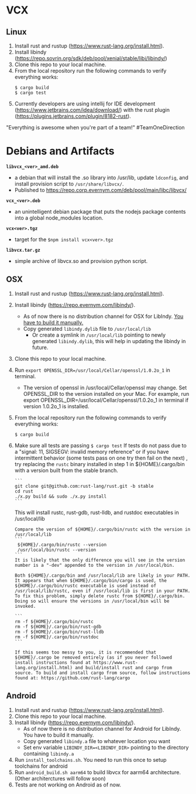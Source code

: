 # VCX
## Linux
1) Install rust and rustup (https://www.rust-lang.org/install.html).
2) Install libindy (https://repo.sovrin.org/sdk/deb/pool/xenial/stable/libi/libindy/)
3) Clone this repo to your local machine.
4) From the local repository run the following commands to verify everything works:
    ```
    $ cargo build
    $ cargo test
    ```
5) Currently developers are using intellij for IDE development (https://www.jetbrains.com/idea/download/) with the rust plugin (https://plugins.jetbrains.com/plugin/8182-rust).

"Everything is awesome when you're part of a team!" #TeamOneDirection

# Debians and Artifacts

**`libvcx_<ver>_amd.deb`**
- a debian that will install the .so library into /usr/lib, update `ldconfig`, and install provision script to `/usr/share/libvcx/`.
- Published to https://repo.corp.evernym.com/deb/pool/main/libc/libvcx/

**`vcx_<ver>.deb`**
- an unintelligent debian package that puts the nodejs package contents into a global node_modules location.

**`vcx<ver>.tgz`**
- target for the `$npm install vcx<ver>.tgz`

**`libvcx.tar.gz`**
- simple archive of libvcx.so and provision python script.

## OSX
1) Install rust and rustup (https://www.rust-lang.org/install.html).
2) Install libindy (https://repo.evernym.com/libindy/).
    - As of now there is no distribution channel for OSX for LibIndy. [You have to build it manually.](https://github.com/hyperledger/indy-sdk/blob/master/doc/mac-build.md) 
    - Copy generated `libindy.dylib` file to `/usr/local/lib`
        - Or create a symlink in `/usr/local/lib` pointing to newly generated `libindy.dylib`, this will help in updating the libindy in future.
3) Clone this repo to your local machine.
4) Run `export OPENSSL_DIR=/usr/local/Cellar/openssl/1.0.2o_1` in terminal.
    - The version of openssl in /usr/local/Cellar/openssl may change. Set OPENSSL_DIR to the version installed on your Mac. 
    For example, run export OPENSSL_DIR=/usr/local/Cellar/openssl/1.0.2o_1 in terminal if version 1.0.2o_1 is installed.
5) From the local repository run the following commands to verify everything works:
    ```
    $ cargo build
    ```
6) Make sure all tests are passing
       ```
       $ cargo test
       ```
       If tests do not pass due to a "signal: 11, SIGSEGV: invalid memory reference" or if you have intermittent behavior (some tests pass on one try then fail on the next) , try replacing the `rustc` binary installed in step 1 in ${HOME}/.cargo/bin with a version built from the stable branch.
   
       ```
       git clone git@github.com:rust-lang/rust.git -b stable
       cd rust
       ./x.py build && sudo ./x.py install
       ```
   
      This will install rustc, rust-gdb, rust-lldb, and rustdoc executables in /usr/local/lib
   
       Compare the version of ${HOME}/.cargo/bin/rustc with the version in /usr/local/lib
       ```
        ${HOME}/.cargo/bin/rustc --version
        /usr/local/bin/rustc --version
       ```
       It is likely that the only difference you will see in the version number is a "-dev" appended to the version in /usr/local/bin.
   
       Both ${HOME}/.cargo/bin and /usr/local/lib are likely in your PATH. It appears that when ${HOME}/.cargo/bin/cargo is used, the ${HOME}/.cargo/bin/rustc executable is used instead of /usr/local/lib/rustc, even if /usr/local/lib is first in your PATH. To fix this problem, simply delete rustc from ${HOME}/.cargo/bin. Doing so will ensure the versions in /usr/local/bin will be invoked.
   
       ```
       rm -f ${HOME}/.cargo/bin/rustc
       rm -f ${HOME}/.cargo/bin/rust-gdb
       rm -f ${HOME}/.cargo/bin/rust-lldb
       rm -f ${HOME}/.cargo/bin/rustdoc
       ```
       
       If this seems too messy to you, it is recommended that ${HOME}/.cargo be removed entirely (as if you never followed install instructions found at https://www.rust-lang.org/install.html) and build/install rust and cargo from source. To build and install cargo from source, follow instructions found at: https://github.com/rust-lang/cargo

## Android
1) Install rust and rustup (https://www.rust-lang.org/install.html).
2) Clone this repo to your local machine.
3) Install libindy (https://repo.evernym.com/libindy/).
    - As of now there is no distribution channel for Android for LibIndy. You have to build it manually.
    - Copy generated `libindy.a` file to whatever location you want
    - Set env variable `LIBINDY_DIR=<LIBINDY_DIR>` pointing to the directory containing `libindy.a`
4) Run `install_toolchains.sh`. You need to run this once to setup toolchains for android
5) Run `android_build.sh aarm64` to build libvcx for aarm64 architecture.(Other architerctures will follow soon)
6) Tests are not working on Android as of now.



